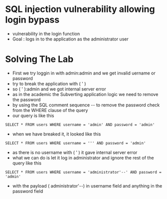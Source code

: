 # SQL injection vulnerability allowing login bypass
- vulnerability in the login function
- Goal : logs in to the application as the administrator user
# Solving The Lab
- First we try loggin in with admin:admin and we get invalid uername or password
- try to break the application with ( ' )
- so ( ' ):admin and we got internal server error
- as in the academic the Subverting application logic we need to remove the password
- by using the SQL comment sequence -- to remove the password check from the WHERE clause of the query
- our query is like this
```
SELECT * FROM users WHERE username = 'admin' AND password = 'admin'
```
- when we have breaked it, it looked like this
```
SELECT * FROM users WHERE username = ''' AND password = 'admin'
```
- as there is no username with ( ' ) it gave internal server error
- what we can do is let it log in administrator and ignore the rest of the query like this
```
SELECT * FROM users WHERE username = 'administrator'--' AND password = 'admin'
```
- with the payload ( administrator'--) in username field and anything in the password field
